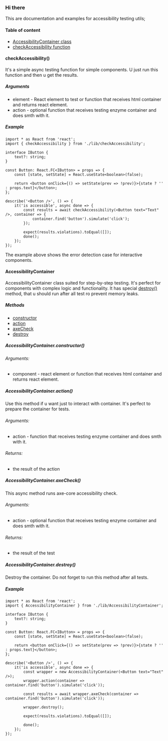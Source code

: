 ### Hi there

This are documentation and examples for accessibility testing utils;

#### Table of content

-   [AccessibilityContainer class](#accessibilitycontainer)
-   [checkAccessibility function](#checkaccessibility)

#### checkAccessibility()

It's a simple async testing function for simple components. U just run this function and then u get the results.

##### Arguments

-   element - React element to test or function that receives html container and returns react element.
-   action - optional function that receives testing enzyme container and does smth with it.

##### Example

```tsx
import * as React from 'react';
import { checkAccessibility } from './lib/checkAccessibility';

interface IButton {
	text?: string;
}

const Button: React.FC<IButton> = props => {
	const [state, setState] = React.useState<boolean>(false);

	return <button onClick={() => setState(prev => !prev)}>{state ? '' : props.text}</button>;
};

describe('<Button />', () => {
	it('is accessible', async done => {
		const results = await checkAccessibility(<Button text="Text" />, container => {
			container.find('button').simulate('click');
		});

		expect(results.violations).toEqual([]);
		done();
	});
});
```

The example above shows the error detection case for interactive components.

#### AccessibilityContainer

AccessibilityContainer class suited for step-by-step testing. It's perfect for components with complex logic and functionality. It has special [destroy()](#accessibilitycontainerdestroy) method, that u should run after all test ro prevent memory leaks.

##### Methods

-   [constructor](#accessibilitycontainerconstructor)
-   [action](#accessibilitycontaineraction)
-   [axeCheck](#accessibilitycontaineraxecheck)
-   [destroy](#accessibilitycontainerdestroy)

##### AccessibilityContainer.constructor()

###### Arguments:

-   component - react element or function that receives html container and returns react element.

##### AccessibilityContainer.action()

Use this method if u want just to interact with container. It's perfect to prepare the container for tests.

###### Arguments:

-   action - function that receives testing enzyme container and does smth with it.

###### Returns:

-   the result of the action

##### AccessibilityContainer.axeCheck()

This async method runs axe-core accessibility check.

###### Arguments:

-   action - optional function that receives testing enzyme container and does smth with it.

###### Returns:

-   the result of the test

##### AccessibilityContainer.destroy()

Destroy the container. Do not forget to run this method after all tests.

##### Example

```tsx
import * as React from 'react';
import { AccessibilityContainer } from './lib/AccessibilityContainer';

interface IButton {
	text?: string;
}

const Button: React.FC<IButton> = props => {
	const [state, setState] = React.useState<boolean>(false);

	return <button onClick={() => setState(prev => !prev)}>{state ? '' : props.text}</button>;
};

describe('<Button />', () => {
	it('is accessible', async done => {
		const wrapper = new AccessibilityContainer(<Button text="Text" />);
		wrapper.action(container => container.find('button').simulate('click'));

		const results = await wrapper.axeCheck(container => container.find('button').simulate('click'));

		wrapper.destroy();

		expect(results.violations).toEqual([]);

		done();
	});
});
```
